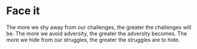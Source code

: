 # Face it

The more we shy away from our challenges, the greater the challenges will be. The more we avoid adversity, the greater the adversity becomes. The more we hide from our struggles, the greater the struggles are to hide.
